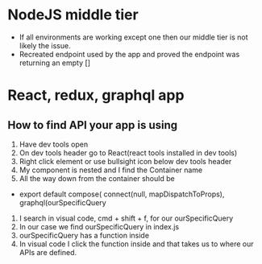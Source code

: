 # NodeJS middle tier
* If all environments are working except one then our middle tier is not likely the issue.
* Recreated endpoint used by the app and proved the endpoint was returning an empty []

# React, redux, graphql app
## How to find API your app is using
1. Have dev tools open
1. On dev tools header go to React(react tools installed in dev tools)
1. Right click element or use bullsight icon below dev tools header
1. My component is nested and I find the Container name
1. All the way down from the container should be 
* export default compose(
  connect(null, mapDispatchToProps),
  graphql(ourSpecificQuery
  
1. I search in visual code, cmd + shift + f, for our ourSpecificQuery
1. In our case we find ourSpecificQuery in index.js
1. ourSpecificQuery has a function inside
1. In visual code I click the function inside and that takes us to where our APIs are defined.
